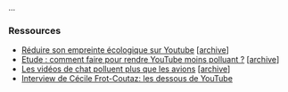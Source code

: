 ...

### Ressources

- [Réduire son empreinte écologique sur Youtube][1] [[archive][1_archive]]
- [Etude : comment faire pour rendre YouTube moins polluant ?][2] [[archive][3_archive]]
- [Les vidéos de chat polluent plus que les avions][3] [[archive][3_archive]]
- [Interview de Cécile Frot-Coutaz: les dessous de YouTube][4] 

[1]:https://www.francemusique.fr/emissions/musique-connectee/reduire-son-empreinte-ecologique-sur-youtube-72015
[1_archive]:https://web.archive.org/web/20190516112326/https://www.francemusique.fr/emissions/musique-connectee/reduire-son-empreinte-ecologique-sur-youtube-72015

[2]:https://www.ladn.eu/adn-business/news-business/actualites-media/etude-reduire-empreinte-carbone-youtube/
[2_archive]:https://web.archive.org/web/20200418140547/https://www.ladn.eu/adn-business/news-business/actualites-media/etude-reduire-empreinte-carbone-youtube/

[3]:https://www.nouvelobs.com/les-internets/20150930.OBS6808/les-videos-de-chat-polluent-plus-que-les-avions.html
[3_archive]:https://web.archive.org/web/20190902231138/https://www.nouvelobs.com/les-internets/20150930.OBS6808/les-videos-de-chat-polluent-plus-que-les-avions.html

[4]: https://www.youtube.com/watch?v=M3QwH6h9lTc
